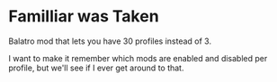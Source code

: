 # Familliar was Taken

Balatro mod that lets you have 30 profiles instead of 3.

I want to make it remember which mods are enabled and disabled per profile, but we'll see if I ever get around to that.
